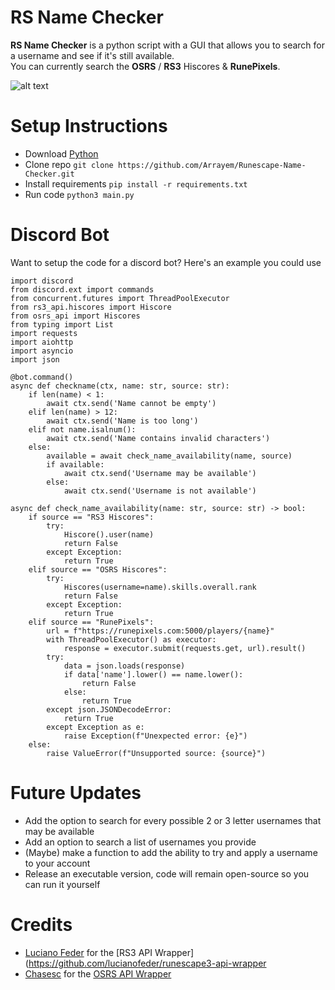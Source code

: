# RS Name Checker
<strong>RS Name Checker</strong> is a python script with a GUI that allows you to search for a username and see if it's still available. <br />
You can currently search the <strong>OSRS</strong> / <strong>RS3</strong> Hiscores & <strong>RunePixels</strong>.
<br />

![alt text](https://github.com/Arrayem/Runescape-Name-Checker/blob/main/images/Updated_UI.png?raw=true)

# Setup Instructions
+ Download [Python](https://www.python.org/)
+ Clone repo `git clone https://github.com/Arrayem/Runescape-Name-Checker.git`
+ Install requirements `pip install -r requirements.txt`
+ Run code `python3 main.py`

# Discord Bot
Want to setup the code for a discord bot? Here's an example you could use 
```
import discord
from discord.ext import commands
from concurrent.futures import ThreadPoolExecutor
from rs3_api.hiscores import Hiscore
from osrs_api import Hiscores
from typing import List
import requests
import aiohttp
import asyncio
import json

@bot.command()
async def checkname(ctx, name: str, source: str):
    if len(name) < 1:
        await ctx.send('Name cannot be empty')
    elif len(name) > 12:
        await ctx.send('Name is too long')
    elif not name.isalnum():
        await ctx.send('Name contains invalid characters')
    else:
        available = await check_name_availability(name, source)
        if available:
            await ctx.send('Username may be available')
        else:
            await ctx.send('Username is not available')

async def check_name_availability(name: str, source: str) -> bool:
    if source == "RS3 Hiscores":
        try:
            Hiscore().user(name)
            return False
        except Exception:
            return True
    elif source == "OSRS Hiscores":
        try:
            Hiscores(username=name).skills.overall.rank
            return False
        except Exception:
            return True
    elif source == "RunePixels":
        url = f"https://runepixels.com:5000/players/{name}"
        with ThreadPoolExecutor() as executor:
            response = executor.submit(requests.get, url).result()
        try:
            data = json.loads(response)
            if data['name'].lower() == name.lower():
                return False
            else:
                return True
        except json.JSONDecodeError:
            return True
        except Exception as e:
            raise Exception(f"Unexpected error: {e}")
    else:
        raise ValueError(f"Unsupported source: {source}")
```

# Future Updates
+ Add the option to search for every possible 2 or 3 letter usernames that may be available
+ Add an option to search a list of usernames you provide
+ (Maybe) make a function to add the ability to try and apply a username to your account
+ Release an executable version, code will remain open-source so you can run it yourself


# Credits
+ [Luciano Feder](https://github.com/lucianofeder) for the [RS3 API Wrapper](https://github.com/lucianofeder/runescape3-api-wrapper
+ [Chasesc](https://github.com/Chasesc) for the [OSRS API Wrapper](https://github.com/Chasesc/OSRS-API-Wrapper)

